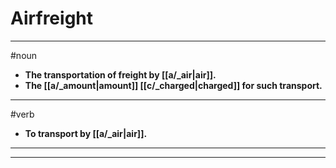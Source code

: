 # Airfreight
---
#noun
- **The transportation of freight by [[a/_air|air]].**
- **The [[a/_amount|amount]] [[c/_charged|charged]] for such transport.**
---
#verb
- **To transport by [[a/_air|air]].**
---
---

